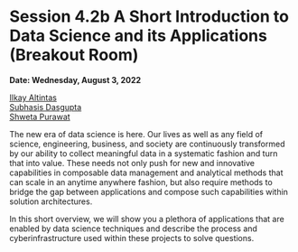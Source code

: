 # Session 4.2b A Short Introduction to Data Science and its Applications (Breakout Room) #

**Date: Wednesday, August 3, 2022**

[Ilkay Altintas](https://www.sdsc.edu/research/researcher_spotlight/altintas_ilkay.html)<br>
[Subhasis Dasgupta]()<br>
[Shweta Purawat]()

The new era of data science is here. Our lives as well as any field of science, engineering, business, and society are continuously transformed by our ability to collect meaningful data in a systematic fashion and turn that into value. These needs not only push for new and innovative capabilities in composable data management and analytical methods that can scale in an anytime anywhere fashion, but also require methods to bridge the gap between applications and compose such capabilities within solution architectures. 

In this short overview, we will show you a plethora of applications that are enabled by data science techniques and describe the process and cyberinfrastructure used within these projects to solve questions. 
